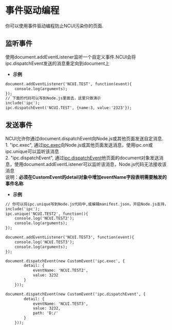 # 事件驱动编程

  你可以使用事件驱动编程防止NCUI污染你的页面.
  
## 监听事件 &nbsp;
  使用document.addEventListener监听一个自定义事件.NCUI会将ipc.dispatchEvent发送的消息重定向到document上
  
* **示例&nbsp;&nbsp;&nbsp;&nbsp;**

```html
document.addEventListener('NCUI.TEST', function(event){
    console.log(arguments);
});
// 下面的代码可以写到Node.js里面去，这里只做演示
include('ipc');
ipc.dispatchEvent('NCUI.TEST', {name:3, value:'2323'});


```


<div class="adoc" id="div_监听事件"></div>


## 发送事件 &nbsp;
  NCUI允许你通过document.dispatchEvent向Node.js或其他页面发送自定消息.<br>1. "ipc.exec", 通过<a href="#api/apiipc/0">ipc.exec</a>向Node.js或其他页面发送消息，使用ipc.on或ipc.unique可以监听该消息<br>2. "ipc.dispatchEvent", 通过<a href="#api/apiipc/3">ipc.dispatchEvent</a>他页面的document对象发送消息，使用document.addEventListener可以监听该消息，Node.js代码无法接收该消息<br>说明：**必须在CustomEvent的detail对象中增加eventName字段表明需要触发的事件名称**
  
* **示例&nbsp;&nbsp;&nbsp;&nbsp;**

```html
// 你可以将ipc.unique写到Node.js代码中,或编辑manifest.json，开启Node.js支持，并以调试模块运行NCUI-DEV.exe查看效果
include('ipc');
ipc.unique('NCUI.TEST2', function(){
    console.log('NCUI.TEST2');
    console.log(arguments);
});

document.addEventListener('NCUI.TEST3', function(event){
    console.log('NCUI.TEST3');
    console.log(arguments);
});

document.dispatchEvent(new CustomEvent('ipc.exec', {
        detail: {
            eventName: 'NCUI.TEST2',
            value: 3232
        }
    }));

document.dispatchEvent(new CustomEvent('ipc.dispatchEvent', {
        detail: {
            eventName: 'NCUI.TEST3',
            value: 3232,
            path: 'D:/'
        }
    }));


```


<div class="adoc" id="div_发送事件"></div>


